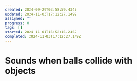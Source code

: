 ```yaml
---
created: 2024-09-29T03:58:59.434Z
updated: 2024-11-03T17:12:27.149Z
assigned: ""
progress: 0
tags: []
started: 2024-11-01T15:52:15.246Z
completed: 2024-11-03T17:12:27.149Z
---
```


# Sounds when balls collide with objects
